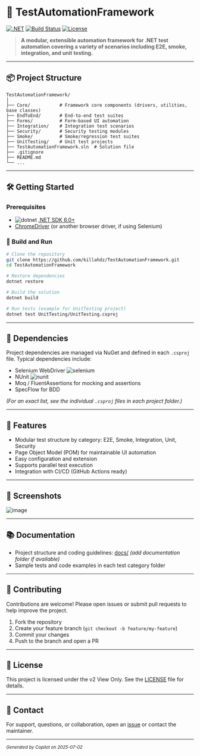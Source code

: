 # 🚦 TestAutomationFramework

[![.NET](https://img.shields.io/badge/.NET-Automation-blueviolet?logo=dotnet)](https://dotnet.microsoft.com/)
[![Build Status](https://img.shields.io/github/actions/workflow/status/killahdz/TestAutomationFramework/ci.yml?branch=master)](../../actions)
[![License](https://img.shields.io/github/license/killahdz/TestAutomationFramework)](LICENSE.txt)

> **A modular, extensible automation framework for .NET test automation covering a variety of scenarios including E2E, smoke, integration, and unit testing.**

---

## 📦 Project Structure

```
TestAutomationFramework/
│
├── Core/           # Framework core components (drivers, utilities, base classes)
├── EndToEnd/       # End-to-end test suites
├── Forms/          # Form-based UI automation
├── Integration/    # Integration test scenarios
├── Security/       # Security testing modules
├── Smoke/          # Smoke/regression test suites
├── UnitTesting/    # Unit test projects
├── TestAutomationFramework.sln  # Solution file
├── .gitignore
├── README.md
└── ...
```

---

## 🛠️ Getting Started

### Prerequisites

- ![dotnet](https://img.shields.io/badge/dotnet-%3E%3D6.0-blue?logo=dotnet) [.NET SDK 6.0+](https://dotnet.microsoft.com/download)
- [ChromeDriver](https://chromedriver.chromium.org/) (or another browser driver, if using Selenium)

### 🔨 Build and Run

```bash
# Clone the repository
git clone https://github.com/killahdz/TestAutomationFramework.git
cd TestAutomationFramework

# Restore dependencies
dotnet restore

# Build the solution
dotnet build

# Run tests (example for UnitTesting project)
dotnet test UnitTesting/UnitTesting.csproj
```

---

## 🧩 Dependencies

Project dependencies are managed via NuGet and defined in each `.csproj` file. Typical dependencies include:

- Selenium WebDriver ![selenium](https://img.shields.io/badge/Selenium-Automation-green?logo=selenium)
- NUnit ![nunit](https://img.shields.io/badge/NUnit-Testing-blue?logo=nunit)
- Moq / FluentAssertions for mocking and assertions
- SpecFlow for BDD

*(For an exact list, see the individual `.csproj` files in each project folder.)*

---

## 🚀 Features

- Modular test structure by category: E2E, Smoke, Integration, Unit, Security
- Page Object Model (POM) for maintainable UI automation
- Easy configuration and extension
- Supports parallel test execution
- Integration with CI/CD (GitHub Actions ready)

---

## 📸 Screenshots

<!-- Add screenshots or diagrams if available -->
![image](https://github.com/user-attachments/assets/f72db330-a3f8-49c4-8c08-148cdd235f03)


---

## 📚 Documentation

- Project structure and coding guidelines: [docs/](docs/) *(add documentation folder if available)*
- Sample tests and code examples in each test category folder

---

## 🤝 Contributing

Contributions are welcome! Please open issues or submit pull requests to help improve the project.

1. Fork the repository
2. Create your feature branch (`git checkout -b feature/my-feature`)
3. Commit your changes
4. Push to the branch and open a PR

---

## 📝 License

This project is licensed under the v2 View Only. See the [LICENSE](LICENSE.txt) file for details.

---

## 💬 Contact

For support, questions, or collaboration, open an [issue](../../issues) or contact the maintainer.

---

<sub>_Generated by Copilot on 2025-07-02_</sub>
